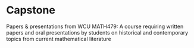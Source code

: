 # Capstone
Papers &amp; presentations from WCU MATH479: A course requiring written papers and oral presentations by students on historical and contemporary topics from current mathematical literature
